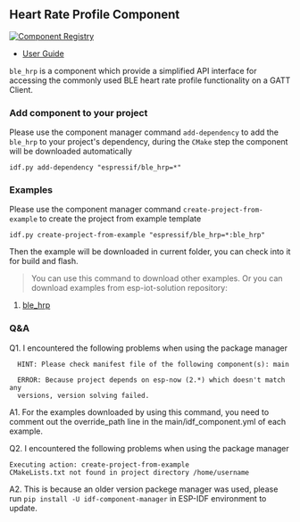 ## Heart Rate Profile Component

[![Component Registry](https://components.espressif.com/components/espressif/ble_hrp/badge.svg)](https://components.espressif.com/components/espressif/ble_hrp)

- [User Guide](https://docs.espressif.com/projects/espressif-esp-iot-solution/en/latest/bluetooth/ble_profiles.html)

``ble_hrp`` is a component which provide a simplified API interface for accessing the commonly used BLE heart rate profile functionality on a GATT Client.

### Add component to your project

Please use the component manager command `add-dependency` to add the `ble_hrp` to your project's dependency, during the `CMake` step the component will be downloaded automatically

```
idf.py add-dependency "espressif/ble_hrp=*"
```

### Examples

Please use the component manager command `create-project-from-example` to create the project from example template

```
idf.py create-project-from-example "espressif/ble_hrp=*:ble_hrp"
```

Then the example will be downloaded in current folder, you can check into it for build and flash.

> You can use this command to download other examples. Or you can download examples from esp-iot-solution repository:
1. [ble_hrp](https://github.com/espressif/esp-iot-solution/tree/master/examples/bluetooth/ble_profiles/ble_hrp)

### Q&A

Q1. I encountered the following problems when using the package manager

```
  HINT: Please check manifest file of the following component(s): main

  ERROR: Because project depends on esp-now (2.*) which doesn't match any
  versions, version solving failed.
```

A1. For the examples downloaded by using this command, you need to comment out the override_path line in the main/idf_component.yml of each example.

Q2. I encountered the following problems when using the package manager

```
Executing action: create-project-from-example
CMakeLists.txt not found in project directory /home/username
```

A2. This is because an older version packege manager was used, please run `pip install -U idf-component-manager` in ESP-IDF environment to update.
